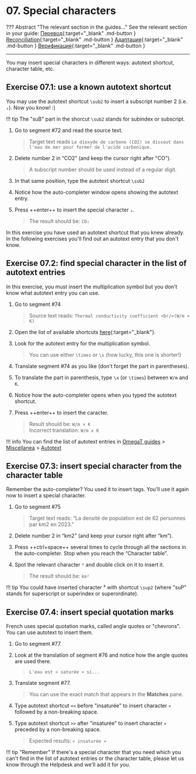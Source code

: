 # 07. Special characters

??? Abstract "The relevant section in the guides..."
    See the relevant section in your guide:
    [Перевод](../../translation/other-useful-features/#autotext){:target="_blank" .md-button }
    [Reconciliation](../../reconciliation/other-useful-features/#autotext){:target="_blank" .md-button }
    [Адаптация](../../adaptation/other-useful-features/#autotext){:target="_blank" .md-button }
    [Верификация](../../verification/other-useful-features/#autotext){:target="_blank" .md-button }

---
You may insert special characters in different ways: autotext shortcut, character table, etc.

## Exercise 07.1: use a known autotext shortcut

You may use the autotext shortcut `\sub2` to insert a subscript number 2 (i.e. `₂`). Now you know! :)

!!! tip
    The "suB" part in the shorcut `\sub2` stands for subindex or subscript.


<!-- @todo: add "subindex" and "superindex" to cheatsheet -->

<!-- !!! note inline end "←TODO"
	 @quiz: what do you notice in segment #72 (@todo: complete)
-->

1. Go to segment #72 and read the source text.

   > Target text reads `Le dioxyde de carbone (CO2) se dissout dans l'eau de mer pour former de l'acide carbonique.`

2. Delete number 2 in “CO2” (and keep the cursor right after "CO").

   > A subscript number should be used instead of a regular digit.

3. In that same position, type the autotext shortcut `\sub2`
3. Notice how the auto-completer window opens showing the autotext entry.
4. Press ++enter++ to insert the special character `₂`.

   > The result should be: `CO₂`

In this exercise you have used an autotext shortcut that you knew already. In the following exercises you'll find out an autotext entry that you don't know.


## Exercise 07.2: find special character in the list of autotext entries

In this exercise, you must insert the multiplication symbol but you don't know what autotext entry you can use.

1. Go to segment #74

   > Source text reads: `Thermal conductivity coefficient <br/>(W/m × K)`

2. Open the list of available shortcuts [here](../../misc/autotext/){:target="_blank"}.
3. Look for the autotext entry for the multiplication symbol.

   > You can use either `\times` or `\x` (how lucky, this one is shorter!)

4. Translate segment #74 as you like (don't forget the part in parentheses).
5. To translate the part in parenthesis, type `\x` (or `\times`) between `W/m` and `K`. <!-- 5. In segment #74, remove the regular “x” in the formula and insert the autotext corresponding to the multiplication symbol, i.e. \times or \x. -->
6. Notice how the auto-completer opens when you typed the autotext shortcut.
7. Press ++enter++ to insert the caracter.

   > Result should be: `W/m × K`  
   > Incorrect translation: `W/m x K`

!!! info
    You can find the list of autotext entries in [OmegaT guides](../../) > [Miscellanea](../../misc/) > [Autotext](../../misc/autotext/)

## Exercise 07.3: insert special character from the character table

Remember the auto-completer? You used it to insert tags. You'll use it again now to insert a special character.

1. Go to segment #75

   > Target text reads: “La densité de population est de 62 personnes par km2 en 2023.”

2. Delete number 2 in “km2” (and keep your cursor right after “km”).
3. Press ++ctrl+space++ several times to cycle through all the sections in the auto-completer. Stop when you reach the “Character table”.
4. Spot the relevant character `²` and double click on it to insert it.

   > The result should be: `km²`

!!! tip
    You could have inserted character ² with shortcut `\sup2` (where "suP" stands for superscript or superindex or superordinate).

<!-- @todo: add to the guides: if you find the character table handy but it does not contain ghe charcter you need to insert, you can let us know through the Helpdesk and we'll add it there for you -->

<!-- @todo 77 << >> L'eau est « saturée » si la quantité maximale d'un soluté y est dissoute. Water is ‘undersaturated’ if it contains less than the maximum amount of dissolved solute. -->


## Exercise 07.4: insert special quotation marks

French uses special quotation marks, called angle quotes or "chevrons". You can use autotext to insert them.

1. Go to segment #77.
2. Look at the translation of segment #76 and notice how the angle quotes are used there.

   > `L'eau est « saturée » si...`

3. Translate segment #77.

   > You can use the exact match that appears in the **Matches** pane.

4. Type autotext shortcut `<<` before "insaturée" to insert character `«` followed by a non-breaking space.

4. Type autotext shortcut `>>` after "insaturée" to insert character `«` preceded by a non-breaking space.

   > Expected results: `« insaturée »`

<!-- @todo ADD THIS TO THE GUIDES -->
!!! tip "Remember"
    If there's a special character that you need which you can't find in the list of autotext entries or the character table, please let us know through the Helpdesk and we'll add it for you.